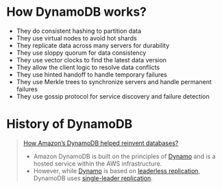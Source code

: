 # How DynamoDB works?
- They do consistent hashing to partition data
- They use virtual nodes to avoid hot shards
- They replicate data across many servers for durability
- They use sloppy quorum for data consistency
- They use vector clocks to find the latest data version
- They allow the client logic to resolve data conflicts
- They use hinted handoff to handle temporary failures
- They use Merkle trees to synchronize servers and handle permanent failures
- They use gossip protocol for service discovery and failure detection

# History of DynamoDB
> [How Amazon’s DynamoDB helped reinvent databases?](https://www.networkworld.com/article/2932313/how-amazon-s-dynamodb-helped-reinvent-databases.html)
> - Amazon DynamoDB is built on the principles of [Dynamo](../../../HLD-System-Designs/3_Databases/5_Database-Internals/DynamoStyleDatabases.md) and is a hosted service within the AWS infrastructure.
> - However, while [Dynamo](../../../HLD-System-Designs/3_Databases/5_Database-Internals/DynamoStyleDatabases.md) is based on [leaderless replication](../../../HLD-System-Designs/3_Databases/4_Consistency-Replication/Replication.md), DynamoDB uses [single-leader replication](../../../HLD-System-Designs/3_Databases/4_Consistency-Replication/Replication.md).